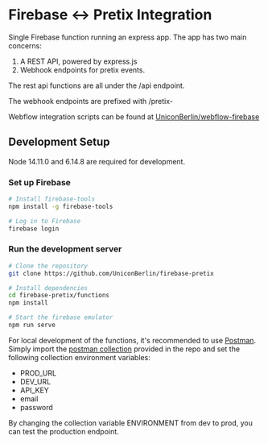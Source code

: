 # Firebase <-> Pretix Integration

Single Firebase function running an express app. The app has two main concerns:
1. A REST API, powered by express.js
2. Webhook endpoints for pretix events.

The rest api functions are all under the /api endpoint.

The webhook endpoints are prefixed with /pretix-

Webflow integration scripts can be found at [UniconBerlin/webflow-firebase](https://github.com/UniconBerlin/webflow-firebase)

## Development Setup

Node 14.11.0 and 6.14.8 are required for development.

### Set up Firebase
```zsh
# Install firebase-tools
npm install -g firebase-tools

# Log in to Firebase
firebase login
```

### Run the development server
```zsh
# Clone the repository
git clone https://github.com/UniconBerlin/firebase-pretix

# Install dependencies
cd firebase-pretix/functions
npm install

# Start the firebase emulator
npm run serve
```

For local development of the functions, it's recommended to use [Postman](https://postman.com). Simply import the [postman collection](./firebase-pretix.postman_collection.json) provided in the repo and set the following collection environment variables:
- PROD_URL
- DEV_URL
- API_KEY
- email
- password

By changing the collection variable ENVIRONMENT from dev to prod, you can test the production endpoint.